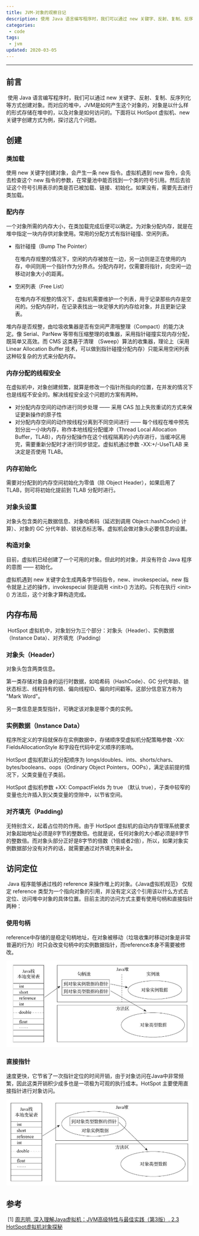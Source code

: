 ```yaml
---
title: JVM-对象的观察日记
description: 使用 Java 语言编写程序时，我们可以通过 new 关键字、反射、复制、反序列化等方式创建对象。而对应的堆中，JVM是如何产生这个对象的，对象是以什么样的形式存储在堆中的，以及对象是如何访问的。下面将以 HotSpot 虚拟机、new 关键字创建方式为例，探讨这几个问题。
categories: 
 - code
tags:
 - jvm
updated: 2020-03-05
---
```


------

## 前言

​	使用 Java 语言编写程序时，我们可以通过 new 关键字、反射、复制、反序列化等方式创建对象。而对应的堆中，JVM是如何产生这个对象的，对象是以什么样的形式存储在堆中的，以及对象是如何访问的。下面将以 HotSpot 虚拟机、new 关键字创建方式为例，探讨这几个问题。

## 创建

### 类加载

使用 new 关键字创建对象，会产生一条 new 指令。虚拟机遇到 new 指令，会先去检查这个 new 指令的参数，在常量池中能否找到一个类的符号引用。然后去验证这个符号引用表示的类是否已被加载、链接、初始化。如果没有，需要先去进行类加载。

### 配内存

一个对象所需的内存大小，在类加载完成后便可以确定。为对象分配内存，就是在堆中指定一块内存供对象使用。常用的分配方式有指针碰撞、空闲列表。

- 指针碰撞（Bump The Pointer）

  在堆内存规整的情况下，空闲的内存被放在一边，另一边则是正在使用的内存，中间则用一个指针作为分界点。分配内存时，仅需要将指针，向空闲一边移动对象大小的距离。

- 空闲列表（Free List）

  在堆内存不规整的情况下，虚拟机需要维护一个列表，用于记录那些内存是空闲的。分配内存时，在记录表找出一块足够大的内存给对象，并且更新记录表。

堆内存是否规整，由垃圾收集器是否有空间严肃哦整理（Compact）的能力决定。像 Serial、ParNew 等带有压缩整理的收集器，采用指针碰撞实现内存分配，既简单又高效。而 CMS 这类基于清理 （Sweep）算法的收集器，理论上（采用 Linear Allocation Buffer 技术，可以做到指针碰撞分配内存）只能采用空闲列表这种较复杂的方式来分配内存。

### 内存分配的线程安全

在虚拟机中，对象创建频繁，就算是修改一个指针所指向的位置，在并发的情况下也是线程不安全的。解决线程安全这个问题的方案有两种。

- 对分配内存空间的动作进行同步处理 —— 采用 CAS 加上失败重试的方式来保证更新操作的原子性
- 对分配内存空间的动作按线程分离到不同空间进行 —— 每个线程在堆中预先划分出一小块内存，称作本地线程分配缓冲（Thread Local Allocation Buffer，TLAB），内存分配操作在这个线程隔离的小内存进行，当缓冲区用完，需要重新分配时才进行同步锁定。虚拟机通过参数 -XX:+/-UseTLAB 来决定是否使用 TLAB。

### 内存初始化

需要对分配到的内存空间初始化为零值（除 Object Header），如果启用了 TLAB，则可将初始化提前到 TLAB 分配时进行。

### 对象头设置

对象头包含类的元数据信息、对象哈希码（延迟到调用 Object::hashCode() 计算）、对象的 GC 分代年龄、锁状态标志等。虚拟机会做对象头必要信息的设置。

### 构造对象

目前，虚拟机已经创建了一个可用的对象。但此时的对象，并没有符合 Java 程序的意图 —— 初始化。

虚拟机遇到 new 关键字会生成两条字节码指令，new、invokespecial。new 指令就是上述的操作，invokespecial 则是调用 \<init\>() 方法的。只有在执行 <init\>() 方法后，这个对象才算构造完成。

## 内存布局

​	HotSpot 虚拟机中，对象划分为三个部分：对象头（Header）、实例数据（Instance Data）、对齐填充（Padding)

### 对象头（Header）

对象头包含两类信息。

第一类存储对象自身的运行时数据，如哈希码（HashCode）、GC 分代年龄、锁状态标志、线程持有的锁、偏向线程ID、偏向时间戳等。这部分信息官方称为 "Mark Word"。

另一类信息是类型指针，可确定该对象是哪个类的实例。

### 实例数据（Instance Data）

程序所定义的字段就保存在实例数据中，存储顺序受虚拟机分配策略参数 -XX: FieldsAllocationStyle 和字段在代码中定义顺序的影响。

HotSpot 虚拟机默认的分配顺序为 longs/doubles、ints、shorts/chars、bytes/booleans、oops（Ordinary Object Pointers，OOPs），满足该前提的情况下，父类变量在子类前。

HotSpot 虚拟机参数 +XX: CompactFields 为 true （默认 true），子类中较窄的变量也允许插入到父类变量的空隙中，以节省空间。

### 对齐填充（Padding)

无特别含义，起着占位符的作用。由于 HotSpot 虚拟机的自动内存管理系统要求对象起始地址必须是8字节的整数倍。也就是说，任何对象的大小都必须是8字节的整数倍。而对象头部分正好是8字节的倍数（1倍或者2倍），所以，如果对象实例数据部分没有对齐的话，就需要通过对齐填充来补全。

## 访问定位

​	Java 程序能够通过栈的 reference 来操作堆上的对象。《Java虚拟机规范》 仅规定 reference 类型为一个指向对象的引用，并没有定义这个引用该以什么方式去定位、访问堆中对象的具体位置。目前主流的访问方式主要有使用句柄和直接指针两种：

### 使用句柄

reference中存储的是稳定句柄地址，在对象被移动（垃圾收集时移动对象是非常普遍的行为）时只会改变句柄中的实例数据指针，而reference本身不需要被修改。

![使用句柄访问对象](https://github.com/guolanren/gallery/blob/master/found/2020-02-15-JVM-%E5%AF%B9%E8%B1%A1%E7%9A%84%E8%A7%82%E5%AF%9F%E6%97%A5%E8%AE%B0/access-object-with-handle.png?raw=true)

### 直接指针

速度更快，它节省了一次指针定位的时间开销，由于对象访问在Java中非常频繁，因此这类开销积少成多也是一项极为可观的执行成本。HotSpot 主要使用直接指针进行对象访问。

![使用直接引用访问对象](https://github.com/guolanren/gallery/blob/master/found/2020-02-15-JVM-%E5%AF%B9%E8%B1%A1%E7%9A%84%E8%A7%82%E5%AF%9F%E6%97%A5%E8%AE%B0/access-object-with-direct-reference.png?raw=true)

## 参考

​	\[1\] [周志明. 深入理解Java虚拟机：JVM高级特性与最佳实践（第3版）.  2.3 HotSpot虚拟机对象探秘](<https://book.douban.com/subject/34907497/>)
